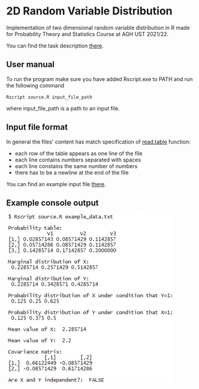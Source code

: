 # 2D Random Variable Distribution
Implementation of two dimensional random variable distribution in R made for Probability Theory and Statistics Course at AGH UST 2021/22.

You can find the task description [there](task_description.md).
## User manual
To run the program make sure you have added Rscript.exe to PATH and run the following command
```
Rscript source.R input_file_path
```
where input_file_path is a path to an input file.
## Input file format
In general the files' content has match specification of [read.table](https://www.rdocumentation.org/packages/utils/versions/3.6.2/topics/read.table) function:
- each row of the table appears as one line of the file
- each line contains numbers separated with spaces
- each line constains the same number of numbers
- there has to be a newline at the end of the file

You can find an example input file [there](example_data.txt).
## Example console output
![output](example_output.jpg)

